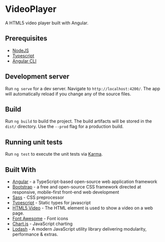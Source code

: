#  VideoPlayer

A HTML5 video player built with Angular.

## Prerequisites

- [NodeJS](https://nodejs.org/en/)
- [Typescript](https://www.typescriptlang.org/)
- [Angular CLI](https://cli.angular.io/)

## Development server

Run `ng serve` for a dev server. Navigate to `http://localhost:4200/`. The app will automatically reload if you change any of the source files.

## Build

Run `ng build` to build the project. The build artifacts will be stored in the `dist/` directory. Use the `--prod` flag for a production build.

## Running unit tests

Run `ng test` to execute the unit tests via [Karma](https://karma-runner.github.io).

## Built With

- [Angular](https://angular.io/) - a TypeScript-based open-source web application framework
- [Bootstrap](https://getbootstrap.com/) - a free and open-source CSS framework directed at responsive, mobile-first front-end web development
- [Sass](https://sass-lang.com/guide) - CSS preprocessor
- [Typescript](https://www.typescriptlang.org/) - Static types for javascript
- [HTML5 Video](https://www.w3schools.com/html/html5_video.asp) - The HTML element is used to show a video on a web page.
- [Font Awesome](https://fontawesome.com/) - Font icons
- [Chart.js](https://www.chartjs.org/) - JavaScript charting
- [Lodash](https://lodash.com/) - A modern JavaScript utility library delivering modularity, performance & extras.
